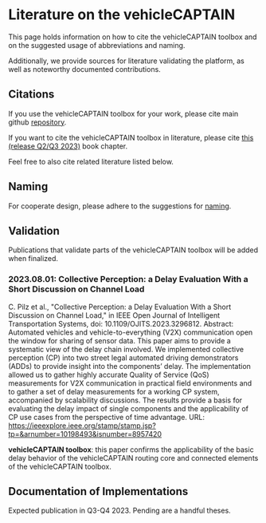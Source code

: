 # Literature on the vehicleCAPTAIN
This page holds information on how to cite the vehicleCAPTAIN toolbox and on the suggested usage of abbreviations and naming.

Additionally, we provide sources for literature validating the platform, as well as noteworthy documented contributions.

## Citations
If you use the vehicleCAPTAIN toolbox for your work, please cite main github [repository](https://github.com/virtual-vehicle/vehicle_captain).

If you want to cite the vehicleCAPTAIN toolbox in literature, please cite [this (release Q2/Q3 2023)](doc/PUBLICATION_PENDING.md) book chapter.

Feel free to also cite related literature listed below.

## Naming
For cooperate design, please adhere to the suggestions for [naming](doc/NAMING.md).

## Validation
Publications that validate parts of the vehicleCAPTAIN toolbox will be added when finalized.

### 2023.08.01: Collective Perception: a Delay Evaluation With a Short Discussion on Channel Load
C. Pilz et al., "Collective Perception: a Delay Evaluation With a Short Discussion on Channel Load," in IEEE Open Journal of Intelligent Transportation Systems, doi: 10.1109/OJITS.2023.3296812.
Abstract: Automated vehicles and vehicle-to-everything (V2X) communication open the window for sharing of sensor data. This paper aims to provide a systematic view of the delay chain involved. We implemented collective perception (CP) into two street legal automated driving demonstrators (ADDs) to provide insight into the components’ delay. The implementation allowed us to gather highly accurate Quality of Service (QoS) measurements for V2X communication in practical field environments and to gather a set of delay measurements for a working CP system, accompanied by scalability discussions. The results provide a basis for evaluating the delay impact of single components and the applicability of CP use cases from the perspective of time advantage.
URL: https://ieeexplore.ieee.org/stamp/stamp.jsp?tp=&arnumber=10198493&isnumber=8957420

**vehicleCAPTAIN toolbox**: this paper confirms the applicability of the basic delay behavior of the vehicleCAPTAIN routing core and connected elements of the vehicleCAPTAIN toolbox.

[comment]: <> (Have different categories for validations and usage)

## Documentation of Implementations
Expected publication in Q3-Q4 2023. Pending are a handful theses.

[comment]: <> (If someone has done implementations, e.g. bachelor/master thesis, it can be linked here)
[comment]: <> (There should probably be different categories for types of implementations/thesis?)
[comment]: <> (Or imply order by date of publication?)
